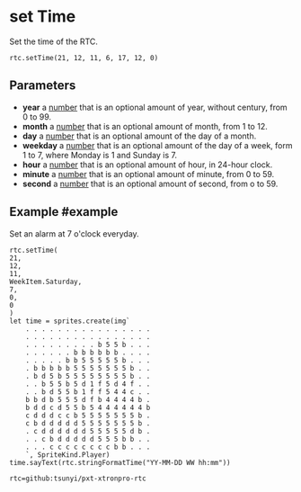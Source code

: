# set Time

Set the time of the RTC.

```sig
rtc.setTime(21, 12, 11, 6, 17, 12, 0)
```

## Parameters

* **year** a [number](/types/number) that is an optional amount of year, without century, from 0 to 99.
* **month** a [number](/types/number) that is an optional amount of month, from 1 to 12.
* **day** a [number](/types/number) that is an optional amount of the day of a month.
* **weekday** a [number](/types/number) that is an optional amount of the day of a week, form 1 to 7, where Monday is 1 and Sunday is 7.
* **hour** a [number](/types/number) that is an optional amount of hour, in 24-hour clock.
* **minute** a [number](/types/number) that is an optional amount of minute, from 0 to 59.
* **second** a [number](/types/number) that is an optional amount of second, from o to 59.

## Example #example

Set an alarm at 7 o'clock everyday.

```blocks
rtc.setTime(
21,
12,
11,
WeekItem.Saturday,
7,
0,
0
)
let time = sprites.create(img`
    . . . . . . . . . . . . . . . . 
    . . . . . . . . . . . . . . . . 
    . . . . . . . . . b 5 5 b . . . 
    . . . . . . b b b b b b . . . . 
    . . . . . b b 5 5 5 5 5 b . . . 
    . b b b b b 5 5 5 5 5 5 5 b . . 
    . b d 5 b 5 5 5 5 5 5 5 5 b . . 
    . . b 5 5 b 5 d 1 f 5 d 4 f . . 
    . . b d 5 5 b 1 f f 5 4 4 c . . 
    b b d b 5 5 5 d f b 4 4 4 4 b . 
    b d d c d 5 5 b 5 4 4 4 4 4 4 b 
    c d d d c c b 5 5 5 5 5 5 5 b . 
    c b d d d d d 5 5 5 5 5 5 5 b . 
    . c d d d d d d 5 5 5 5 5 d b . 
    . . c b d d d d d 5 5 5 b b . . 
    . . . c c c c c c c c b b . . . 
    `, SpriteKind.Player)
time.sayText(rtc.stringFormatTime("YY-MM-DD WW hh:mm"))

```

```package
rtc=github:tsunyi/pxt-xtronpro-rtc
```
